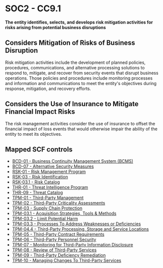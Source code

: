 # SOC2 - CC9.1
**The entity identifies, selects, and develops risk mitigation activities for risks arising from potential business disruptions**
## Considers Mitigation of Risks of Business Disruption
Risk mitigation activities include the development of planned policies, procedures, communications, and alternative processing solutions to respond to, mitigate, and recover from security events that disrupt business operations. Those policies and procedures include monitoring processes and information and communications to meet the entity's objectives during response, mitigation, and recovery efforts.
## Considers the Use of Insurance to Mitigate Financial Impact Risks
The risk management activities consider the use of insurance to offset the financial impact of loss events that would otherwise impair the ability of the entity to meet its objectives.
## Mapped SCF controls
- [BCD-01 - Business Continuity Management System (BCMS)](../scf/bcd-01-businesscontinuitymanagementsystembcms.md)
- [BCD-07 - Alternative Security Measures](../scf/bcd-07-alternativesecuritymeasures.md)
- [RSK-01 - Risk Management Program](../scf/rsk-01-riskmanagementprogram.md)
- [RSK-03 - Risk Identification](../scf/rsk-03-riskidentification.md)
- [RSK-03.1 - Risk Catalog](../scf/rsk-031-riskcatalog.md)
- [THR-01 - Threat Intelligence Program](../scf/thr-01-threatintelligenceprogram.md)
- [THR-09 - Threat Catalog](../scf/thr-09-threatcatalog.md)
- [TPM-01 - Third-Party Management](../scf/tpm-01-third-partymanagement.md)
- [TPM-02 - Third-Party Criticality Assessments](../scf/tpm-02-third-partycriticalityassessments.md)
- [TPM-03 - Supply Chain Protection](../scf/tpm-03-supplychainprotection.md)
- [TPM-03.1 - Acquisition Strategies, Tools & Methods](../scf/tpm-031-acquisitionstrategies,tools&methods.md)
- [TPM-03.2 - Limit Potential Harm](../scf/tpm-032-limitpotentialharm.md)
- [TPM-03.3 - Processes To Address Weaknesses or Deficiencies](../scf/tpm-033-processestoaddressweaknessesordeficiencies.md)
- [TPM-04.4 - Third-Party Processing, Storage and Service Locations](../scf/tpm-044-third-partyprocessing,storageandservicelocations.md)
- [TPM-05 - Third-Party Contract Requirements](../scf/tpm-05-third-partycontractrequirements.md)
- [TPM-06 - Third-Party Personnel Security](../scf/tpm-06-third-partypersonnelsecurity.md)
- [TPM-07 - Monitoring for Third-Party Information Disclosure](../scf/tpm-07-monitoringforthird-partyinformationdisclosure.md)
- [TPM-08 - Review of Third-Party Services](../scf/tpm-08-reviewofthird-partyservices.md)
- [TPM-09 - Third-Party Deficiency Remediation](../scf/tpm-09-third-partydeficiencyremediation.md)
- [TPM-10 - Managing Changes To Third-Party Services](../scf/tpm-10-managingchangestothird-partyservices.md)